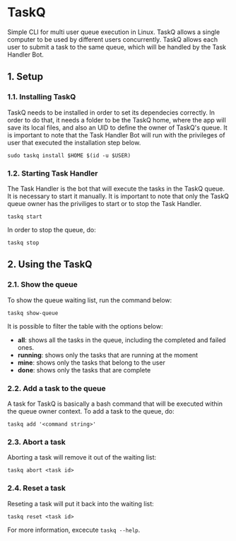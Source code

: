 # TaskQ

Simple CLI for multi user queue execution in Linux. TaskQ allows a single computer
to be used by different users concurrently. TaskQ allows each user to submit a
task to the same queue, which will be handled by the Task Handler Bot.

## 1. Setup

### 1.1. Installing TaskQ

TaskQ needs to be installed in order to set its dependecies correctly.
In order to do that, it needs a folder to be the TaskQ home, where the app
will save its local files, and also an UID to define
the owner of TaskQ's queue. It is important to note that the Task Handler Bot
will run with the privileges of user that executed the installation step below.

``
sudo taskq install $HOME $(id -u $USER)
``

### 1.2. Starting Task Handler

The Task Handler is the bot that will execute the tasks in the TaskQ queue.
It is necessary to start it manually. It is important to note that only the
TaskQ queue owner has the priviliges to start or to stop the Task Handler.

``
taskq start
``

In order to stop the queue, do:

``
taskq stop
``

## 2. Using the TaskQ


### 2.1. Show the queue

To show the queue waiting list, run the command below:

``
taskq show-queue
``

It is possible to filter the table with the options below:
- **all**: shows all the tasks in the queue, including the completed and failed ones.
- **running**: shows only the tasks that are running at the moment
- **mine**: shows only the tasks that belong to the user
- **done**: shows only the tasks that are complete


### 2.2. Add a task to the queue

A task for TaskQ is basically a bash command that will be executed within the
queue owner context. To add a task to the queue, do:

``
taskq add '<command string>'
``

### 2.3. Abort a task

Aborting a task will remove it out of the waiting list:

``
taskq abort <task id>
``

### 2.4. Reset a task

Reseting a task will put it back into the waiting list:

``
taskq reset <task id>
``

For more information, excecute ``taskq --help``.

